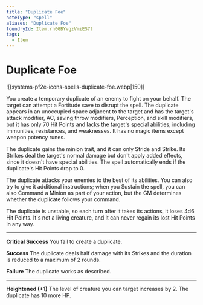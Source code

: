 ```yaml
---
title: "Duplicate Foe"
noteType: "spell"
aliases: "Duplicate Foe"
foundryId: Item.rn0GBYvgzVmiES7t
tags:
  - Item
---
```


# Duplicate Foe
![[systems-pf2e-icons-spells-duplicate-foe.webp|150]]

You create a temporary duplicate of an enemy to fight on your behalf. The target can attempt a Fortitude save to disrupt the spell. The duplicate appears in an unoccupied space adjacent to the target and has the target's attack modifier, AC, saving throw modifiers, Perception, and skill modifiers, but it has only 70 Hit Points and lacks the target's special abilities, including immunities, resistances, and weaknesses. It has no magic items except weapon potency runes.

The duplicate gains the minion trait, and it can only Stride and Strike. Its Strikes deal the target's normal damage but don't apply added effects, since it doesn't have special abilities. The spell automatically ends if the duplicate's Hit Points drop to 0.

The duplicate attacks your enemies to the best of its abilities. You can also try to give it additional instructions; when you Sustain the spell, you can also Command a Minion as part of your action, but the GM determines whether the duplicate follows your command.

The duplicate is unstable, so each turn after it takes its actions, it loses 4d6 Hit Points. It's not a living creature, and it can never regain its lost Hit Points in any way.

* * *

**Critical Success** You fail to create a duplicate.

**Success** The duplicate deals half damage with its Strikes and the duration is reduced to a maximum of 2 rounds.

**Failure** The duplicate works as described.

* * *

**Heightened (+1)** The level of creature you can target increases by 2. The duplicate has 10 more HP.
